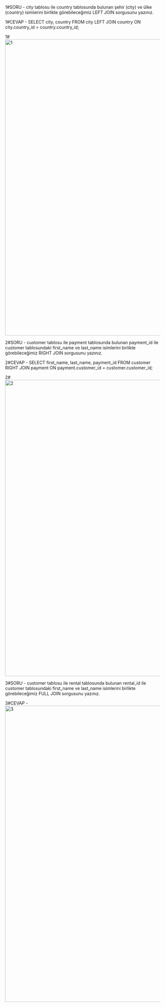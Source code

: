 1#SORU - city tablosu ile country tablosunda bulunan şehir (city) ve ülke (country) isimlerini birlikte görebileceğimiz LEFT JOIN sorgusunu yazınız.

1#CEVAP - SELECT city, country FROM city
LEFT JOIN country ON city.country_id = country.country_id;

1#<img width="960" alt="1" src="https://github.com/ugurcnsft/Patika-SQL-Odev-10/assets/129968939/b375c7a2-06be-43e1-9a2c-b05e681e6d24">

2#SORU - customer tablosu ile payment tablosunda bulunan payment_id ile customer tablosundaki first_name ve last_name isimlerini birlikte görebileceğimiz RIGHT JOIN sorgusunu yazınız.

2#CEVAP - SELECT first_name, last_name, payment_id FROM customer
RIGHT JOIN payment ON payment.customer_id = customer.customer_id;

2# <img width="960" alt="2" src="https://github.com/ugurcnsft/Patika-SQL-Odev-10/assets/129968939/8704ddc3-3736-46bd-80af-d96a8b175149">

3#SORU - customer tablosu ile rental tablosunda bulunan rental_id ile customer tablosundaki first_name ve last_name isimlerini birlikte görebileceğimiz FULL JOIN sorgusunu yazınız.

3#CEVAP - <img width="960" alt="3" src="https://github.com/ugurcnsft/Patika-SQL-Odev-10/assets/129968939/e11c126b-5895-4f75-b664-5c61da6041db">
